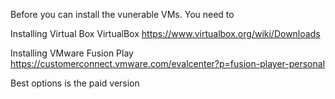 Before you can install the vunerable VMs. You need to 

Installing Virtual Box
VirtualBox https://www.virtualbox.org/wiki/Downloads



Installing VMware Fusion Play
https://customerconnect.vmware.com/evalcenter?p=fusion-player-personal 


Best options is the paid version 
